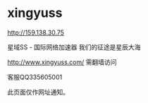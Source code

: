 # xingyuss



http://159.138.30.75


星域SS - 国际网络加速器 我们的征途是星辰大海

http://www.xingyuss.com/  需翻墙访问

客服QQ335605001

此页面仅作网址通知。

